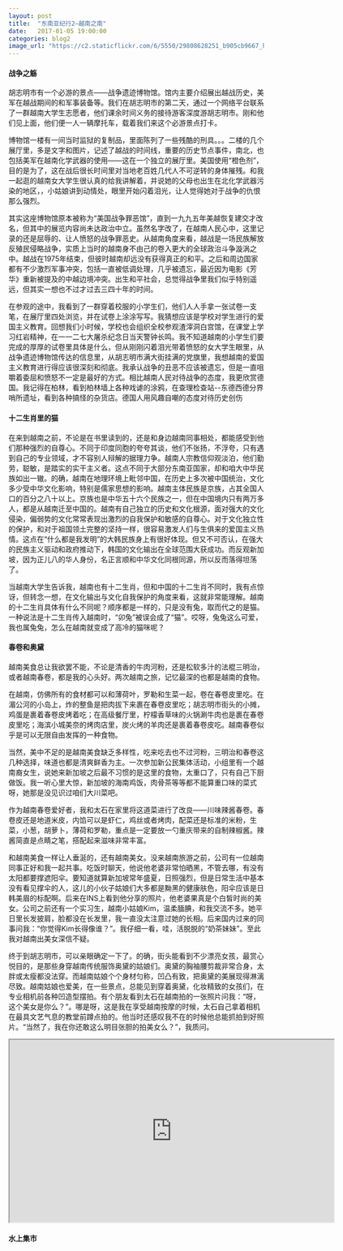 ```yaml
---
layout: post
title:  "东南亚纪行2—越南之南"
date:   2017-01-05 19:00:00
categories: blog2
image_url: "https://c2.staticflickr.com/6/5550/29808628251_b905cb9667_h.jpg"
---
```


#### 战争之觞


胡志明市有一个必游的景点——战争遗迹博物馆。馆内主要介绍展出越战历史，美军在越战期间的和军事装备等。我们在胡志明市的第二天，通过一个网络平台联系了一群越南大学生志愿者，他们课余时间义务的接待游客深度游胡志明市。刚和他们见上面，他们便一人一辆摩托车，载着我们来这个必游景点打卡。

博物馆一楼有一间当时监狱的复制品，里面陈列了一些残酷的刑具。。。二楼的几个展厅里，多是文字和图片，记述了越战的时间线，重要的历史节点事件，南北，也包括美军在越南化学武器的使用——这在一个独立的展厅里。美国使用“橙色剂”，目的是为了，这在战后很长时间里对当地老百姓几代人不可逆转的身体摧残。和我一起逛的越南女大学生很认真的给我讲解着，并说她的父母也出生在北化学武器污染的地区，，小姑娘讲到动情处，眼里开始闪着泪光，让人觉得她对于战争的仇恨那么强烈。

其实这座博物馆原本被称为“美国战争罪恶馆”，直到一九九五年美越恢复建交才改名，但其中的展览内容尚未达政治中立。虽然名字改了，在越南人民心中，这里记录的还是屈辱的、让人愤怒的战争罪恶史。从越南角度来看，越战是一场民族解放反殖民侵略战争，实质上当时的越南身不由己的卷入更大的全球政治斗争漩涡之中。越战在1975年结束，但彼时越南却远没有获得真正的和平。之后和周边国家都有不少激烈军事冲突，包括一直被低调处理，几乎被遗忘，最近因为电影《芳华》重新被提及的中越边境冲突。出生和平社会，总觉得战争里我们似乎特别遥远，但其实一想也不过才过去三四十年的时间。

在参观的途中，我看到了一群穿着校服的小学生们，他们人人手拿一张试卷一支笔，在展厅里四处浏览，并在试卷上涂涂写写。我猜想应该是学校对学生进行的爱国主义教育。回想我们小时候，学校也会组织全校参观渣滓洞白宫馆，在课堂上学习红岩精神，在一一二七大屠杀纪念日当天警钟长鸣。我不知道越南的小学生们要完成的厚厚的试卷里具体是什么，但从刚刚闪着泪光带着愤怒的女大学生眼里，从战争遗迹博物馆传达的信息里，从胡志明市满大街挂满的党旗里，我想越南的爱国主义教育进行得应该很深刻和彻底。我承认战争的丑恶不应该被遗忘，但是一直咀嚼着委屈和愤怒不一定是最好的方式。相比越南人民对待战争的态度，我更欣赏德国。我记得在柏林，看到柏林墙上各种戏谑的涂鸦，在查理检查站--东德西德分界哨所遗址，看到各种搞怪的杂货店。德国人用风趣自嘲的态度对待历史创伤



#### 十二生肖里的猫

在来到越南之前，不论是在书里读到的，还是和身边越南同事相处，都能感受到他们那种强烈的自尊心。不同于印度同胞的夸夸其谈，他们不张扬，不浮夸，只有遇到自己的专业领域，才不容别人辩解的据理力争。越南人宗教信仰观淡泊，他们勤劳，聪敏，是踏实的实干主义者。这点不同于大部分东南亚国家，却和咱大中华民族如出一辙。的确，越南在地理环境上毗邻中国，在历史上多次被中国统治，文化多少受中华文化影响，特别是儒家思想的影响。越南主体民族是京族，占其全国人口的百分之八十以上。京族也是中华五十六个民族之一，但在中国境内只有两万多人，都是从越南迁至中国的。越南有自己独立的历史和文化根源，面对强大的文化侵染，偏弱势的文化常常表现出激烈的自我保护和敏感的自尊心。对于文化独立性的保护，和对于祖国领土完整的坚持一样，很容易激发人们与生俱来的爱国主义热情。这点在“什么都是我发明”的大韩民族身上有很好体现。但又不可否认，在强大的民族主义驱动和政府推动下，韩国的文化输出在全球范围大获成功。而反观新加坡，因为正儿八的华人身份，名正言顺和中华文化同根同源，所以反而落得坦荡了。

当越南大学生告诉我，越南也有十二生肖，但和中国的十二生肖不同时，我有点惊讶，但转念一想，在文化输出与文化自我保护的角度来看，这就非常能理解。越南的十二生肖具体有什么不同呢？顺序都是一样的，只是没有兔，取而代之的是猫。一种说法是十二生肖传入越南时，“卯兔”被误会成了“猫”。哎呀，兔兔这么可爱，我也属兔兔，怎么在越南就变成了高冷的猫咪呢？


#### 春卷和奥黛

越南美食总让我欲罢不能，不论是清香的牛肉河粉，还是松软多汁的法棍三明治，或者越南春卷，都是我的心头好。两次越南之旅，记忆最深的也都是越南的食物。

在越南，仿佛所有的食材都可以和薄荷叶，罗勒和生菜一起，卷在春卷皮里吃。在湄公河的小岛上，炸的整鱼是把肉拔下来裹在春卷皮里吃；胡志明市街头的小摊，鸡蛋是裹着春卷皮烤着吃；在高级餐厅里，柠檬香草味的火锅涮牛肉也是裹在春卷皮里吃；海滨小城美奈的烤肉店里，炭火烤的羊肉还是裹着春卷皮吃。越南春卷似乎是可以无限自由发挥的一种食物。

当然，美中不足的是越南美食缺乏多样性，吃来吃去也不过河粉，三明治和春卷这几种选择，味道也都是清爽鲜香为主。一次参加新公民集体活动，小组里有一个越南裔女生，说她来新加坡之后最不习惯的是这里的食物，太重口了，只有自己下厨做饭。我一听心里大惊，新加坡的海南鸡饭，肉骨茶等等都不能算重口味的菜式呀，她那是没见识过咱们大川菜吧。

作为越南春卷爱好者，我和太石在家里将这道菜进行了改良——川味辣酱春卷。春卷皮还是地道米皮，内馅可以是虾仁，鸡丝或者烤肉，配菜还是标准的米粉，生菜，小葱，胡萝卜，薄荷和罗勒，重点是一定要放一勺重庆带来的自制辣椒酱。辣酱简直是点睛之笔，搭配起来滋味非常丰富。

和越南美食一样让人垂涎的，还有越南美女。没来越南旅游之前，公司有一位越南同事正好和我一起共事。吃饭时聊天，他说他老婆非常怕晒黑，不管去哪，有没有太阳都要撑遮阳伞。要知道就算新加坡常年盛夏，日照强烈，但是日常生活中基本没有看见撑伞的人，这儿的小伙子姑娘们大多都是黝黑的健康肤色，阳伞应该是日韩美眉的标配啊。后来在INS上看到他分享的照片，他老婆果真是个白皙时尚的美女。公司之前还有一个实习生，越南小姑娘Kim，温柔腼腆，和我交流不多。她平日里长发披肩，脸都没在长发里，我一直没太注意过她的长相。后来国内过来的同事问我：“你觉得Kim长得像谁？”。我仔细一看，哇，活脱脱的“奶茶妹妹”。至此我对越南出美女深信不疑。

终于到胡志明市，可以亲眼确定一下了。的确，街头能看到不少漂亮女孩，最赏心悦目的，是那些身穿越南传统服饰奥黛的姑娘们。奥黛的胸袖腰剪裁非常合身，太胖或太瘦都没法穿。而越南姑娘个个身材匀称，凹凸有致，把奥黛的美展现得淋漓尽致。越南姑娘也爱美，在一些景点，总能见到穿着奥黛，化妆精致的女孩们，在专业相机前各种凹造型摆拍。有个朋友看到太石在越南拍的一张照片问我：“呀，这个美女是你么？”。哪是呀，这是我在享受越南按摩的时候，太石自己拿着相机在最具文艺气息的教堂前蹲点拍的。他当时还感叹我不在的时候他总能抓拍到好照片。“当然了，我在你还敢这么明目张胆的拍美女么？”，我质问。



<div class="video-container">
<iframe class="video-frame" src="https://drive.google.com/file/d/0B9XjGtS_KzVGS1VxN0kxdlY4bGc/preview" width="640" height="360"></iframe></div>




#### 水上集市
